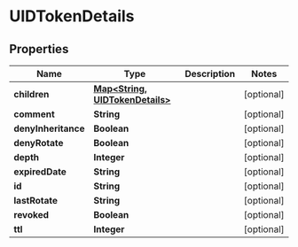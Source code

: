 

# UIDTokenDetails

## Properties

Name | Type | Description | Notes
------------ | ------------- | ------------- | -------------
**children** | [**Map&lt;String, UIDTokenDetails&gt;**](UIDTokenDetails.md) |  |  [optional]
**comment** | **String** |  |  [optional]
**denyInheritance** | **Boolean** |  |  [optional]
**denyRotate** | **Boolean** |  |  [optional]
**depth** | **Integer** |  |  [optional]
**expiredDate** | **String** |  |  [optional]
**id** | **String** |  |  [optional]
**lastRotate** | **String** |  |  [optional]
**revoked** | **Boolean** |  |  [optional]
**ttl** | **Integer** |  |  [optional]



